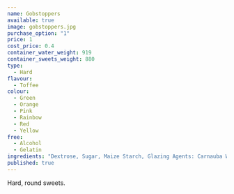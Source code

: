 ```yaml
---
name: Gobstoppers
available: true
image: gobstoppers.jpg
purchase_option: "1"
price: 1
cost_price: 0.4
container_water_weight: 919
container_sweets_weight: 880
type: 
  - Hard
flavour: 
  - Toffee
colour: 
  - Green
  - Orange
  - Pink
  - Rainbow
  - Red
  - Yellow
free: 
  - Alcohol
  - Gelatin
ingredients: "Dextrose, Sugar, Maize Starch, Glazing Agents: Carnauba Wax, Colours: E104, E120, E122, E129, E132, E133, E153, E171"
published: true
---
```

Hard, round sweets.